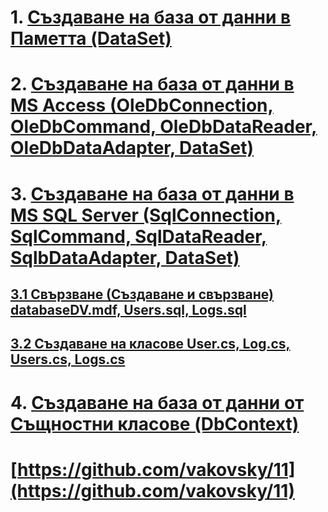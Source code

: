 # 1. [Създаване на база от данни в Паметта (DataSet)](https://github.com/vakovsky/11/tree/main/mem)
# 2. [Създаване на база от данни в MS Access (OleDbConnection, OleDbCommand, OleDbDataReader, OleDbDataAdapter, DataSet)](https://github.com/vakovsky/11/tree/main/access)
# 3. [Създаване на база от данни в MS SQL Server (SqlConnection, SqlCommand, SqlDataReader, SqlbDataAdapter, DataSet)](https://github.com/vakovsky/11/tree/main/mssql)
## [3.1 Свързване (Създаване и свързване) databaseDV.mdf, Users.sql, Logs.sql ]()
## [3.2 Създаване на класове User.cs, Log.cs, Users.cs, Logs.cs ]()
# 4. [Създаване на база от данни от Същностни класове (DbContext)](https://github.com/vakovsky/11/tree/main/dbcontext)
# [https://github.com/vakovsky/11](https://github.com/vakovsky/11)

